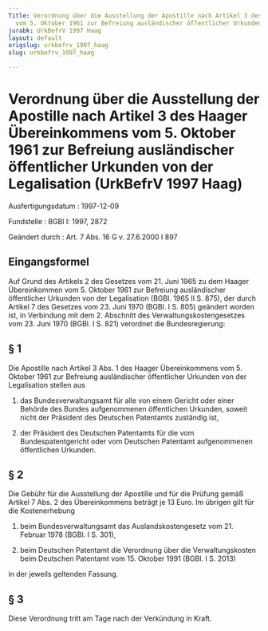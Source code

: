 ```yaml
---
Title: Verordnung über die Ausstellung der Apostille nach Artikel 3 des Haager Übereinkommens
  vom 5. Oktober 1961 zur Befreiung ausländischer öffentlicher Urkunden von der Legalisation
jurabk: UrkBefrV 1997 Haag
layout: default
origslug: urkbefrv_1997_haag
slug: urkbefrv_1997_haag

---
```


# Verordnung über die Ausstellung der Apostille nach Artikel 3 des Haager Übereinkommens vom 5. Oktober 1961 zur Befreiung ausländischer öffentlicher Urkunden von der Legalisation (UrkBefrV 1997 Haag)

Ausfertigungsdatum
:   1997-12-09

Fundstelle
:   BGBl I: 1997, 2872

Geändert durch
:   Art. 7 Abs. 16 G v. 27.6.2000 I 897

## Eingangsformel

Auf Grund des Artikels 2 des Gesetzes vom 21. Juni 1965 zu dem Haager
Übereinkommen vom 5. Oktober 1961 zur Befreiung ausländischer
öffentlicher Urkunden von der Legalisation (BGBl. 1965 II S. 875), der
durch Artikel 7 des Gesetzes vom 23. Juni 1970 (BGBl. I S. 805)
geändert worden ist, in Verbindung mit dem 2. Abschnitt des
Verwaltungskostengesetzes vom 23. Juni 1970 (BGBl. I S. 821) verordnet
die Bundesregierung:

## § 1

Die Apostille nach Artikel 3 Abs. 1 des Haager Übereinkommens vom 5.
Oktober 1961 zur Befreiung ausländischer öffentlicher Urkunden von der
Legalisation stellen aus

1.  das Bundesverwaltungsamt für alle von einem Gericht oder einer Behörde
    des Bundes aufgenommenen öffentlichen Urkunden, soweit nicht der
    Präsident des Deutschen Patentamts zuständig ist,


2.  der Präsident des Deutschen Patentamts für die vom Bundespatentgericht
    oder vom Deutschen Patentamt aufgenommenen öffentlichen Urkunden.

## § 2

Die Gebühr für die Ausstellung der Apostille und für die Prüfung gemäß
Artikel 7 Abs. 2 des Übereinkommens beträgt je 13 Euro. Im übrigen
gilt für die Kostenerhebung

1.  beim Bundesverwaltungsamt das Auslandskostengesetz vom 21. Februar
    1978 (BGBl. I S. 301),


2.  beim Deutschen Patentamt die Verordnung über die Verwaltungskosten
    beim Deutschen Patentamt vom 15. Oktober 1991 (BGBl. I S. 2013)



in der jeweils geltenden Fassung.

## § 3

Diese Verordnung tritt am Tage nach der Verkündung in Kraft.


